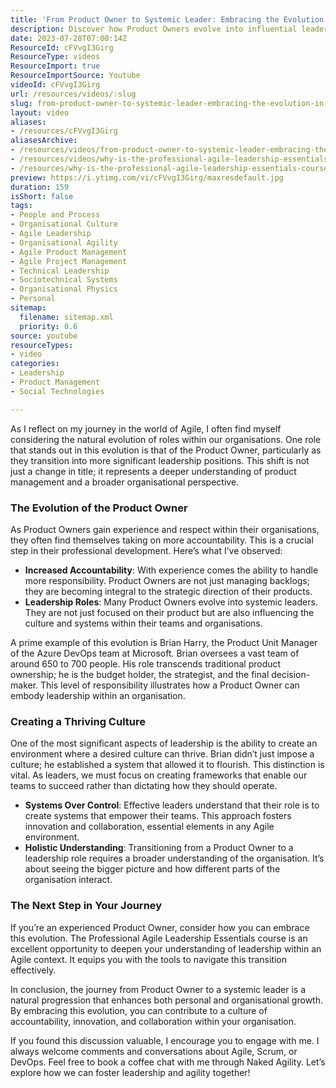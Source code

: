 ```yaml
---
title: 'From Product Owner to Systemic Leader: Embracing the Evolution in Agile Leadership'
description: Discover how Product Owners evolve into influential leaders, fostering innovation and accountability in Agile environments. Embrace your journey today!
date: 2023-07-28T07:00:14Z
ResourceId: cFVvgI3Girg
ResourceType: videos
ResourceImport: true
ResourceImportSource: Youtube
videoId: cFVvgI3Girg
url: /resources/videos/:slug
slug: from-product-owner-to-systemic-leader-embracing-the-evolution-in-agile-leadership
layout: video
aliases:
- /resources/cFVvgI3Girg
aliasesArchive:
- /resources/videos/from-product-owner-to-systemic-leader-embracing-the-evolution-in-agile-leadership
- /resources/videos/why-is-the-professional-agile-leadership-essentials-course-a-natural-evolution-for-a-product-owner
- /resources/why-is-the-professional-agile-leadership-essentials-course-a-natural-evolution-for-a-product-owner
preview: https://i.ytimg.com/vi/cFVvgI3Girg/maxresdefault.jpg
duration: 159
isShort: false
tags:
- People and Process
- Organisational Culture
- Agile Leadership
- Organisational Agility
- Agile Product Management
- Agile Project Management
- Technical Leadership
- Sociotechnical Systems
- Organisational Physics
- Personal
sitemap:
  filename: sitemap.xml
  priority: 0.6
source: youtube
resourceTypes:
- video
categories:
- Leadership
- Product Management
- Social Technologies

---
```

As I reflect on my journey in the world of Agile, I often find myself considering the natural evolution of roles within our organisations. One role that stands out in this evolution is that of the Product Owner, particularly as they transition into more significant leadership positions. This shift is not just a change in title; it represents a deeper understanding of product management and a broader organisational perspective.

### The Evolution of the Product Owner

As Product Owners gain experience and respect within their organisations, they often find themselves taking on more accountability. This is a crucial step in their professional development. Here’s what I’ve observed:

- **Increased Accountability**: With experience comes the ability to handle more responsibility. Product Owners are not just managing backlogs; they are becoming integral to the strategic direction of their products.
- **Leadership Roles**: Many Product Owners evolve into systemic leaders. They are not just focused on their product but are also influencing the culture and systems within their teams and organisations.

A prime example of this evolution is Brian Harry, the Product Unit Manager of the Azure DevOps team at Microsoft. Brian oversees a vast team of around 650 to 700 people. His role transcends traditional product ownership; he is the budget holder, the strategist, and the final decision-maker. This level of responsibility illustrates how a Product Owner can embody leadership within an organisation.

### Creating a Thriving Culture

One of the most significant aspects of leadership is the ability to create an environment where a desired culture can thrive. Brian didn’t just impose a culture; he established a system that allowed it to flourish. This distinction is vital. As leaders, we must focus on creating frameworks that enable our teams to succeed rather than dictating how they should operate.

- **Systems Over Control**: Effective leaders understand that their role is to create systems that empower their teams. This approach fosters innovation and collaboration, essential elements in any Agile environment.
- **Holistic Understanding**: Transitioning from a Product Owner to a leadership role requires a broader understanding of the organisation. It’s about seeing the bigger picture and how different parts of the organisation interact.

### The Next Step in Your Journey

If you’re an experienced Product Owner, consider how you can embrace this evolution. The Professional Agile Leadership Essentials course is an excellent opportunity to deepen your understanding of leadership within an Agile context. It equips you with the tools to navigate this transition effectively.

In conclusion, the journey from Product Owner to a systemic leader is a natural progression that enhances both personal and organisational growth. By embracing this evolution, you can contribute to a culture of accountability, innovation, and collaboration within your organisation.

If you found this discussion valuable, I encourage you to engage with me. I always welcome comments and conversations about Agile, Scrum, or DevOps. Feel free to book a coffee chat with me through Naked Agility. Let’s explore how we can foster leadership and agility together!
